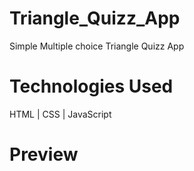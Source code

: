 # Triangle_Quizz_App
Simple Multiple choice Triangle Quizz App

# Technologies Used
HTML | CSS | JavaScript

# Preview
